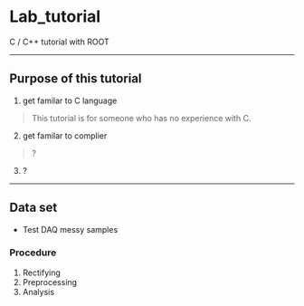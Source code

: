 # Lab_tutorial
C / C++ tutorial with ROOT

* * *

## Purpose of this tutorial
1. get familar to C language
> This tutorial is for someone who has no experience with C.
2. get familar to complier
> ?
3. ?

* * *

## Data set
* Test DAQ messy samples

### Procedure
  1. Rectifying
  2. Preprocessing
  3. Analysis
